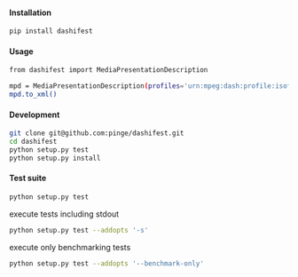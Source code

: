 #### Installation

```bash
pip install dashifest
```

#### Usage

```bash
from dashifest import MediaPresentationDescription

mpd = MediaPresentationDescription(profiles='urn:mpeg:dash:profile:isoff-on-demand:2011', minimum_buffer_time=1)
mpd.to_xml()
```

#### Development

```bash
git clone git@github.com:pinge/dashifest.git
cd dashifest
python setup.py test
python setup.py install
```

#### Test suite

```bash
python setup.py test
```

execute tests including stdout
```bash
python setup.py test --addopts '-s'
```

execute only benchmarking tests
```bash
python setup.py test --addopts '--benchmark-only'
```
